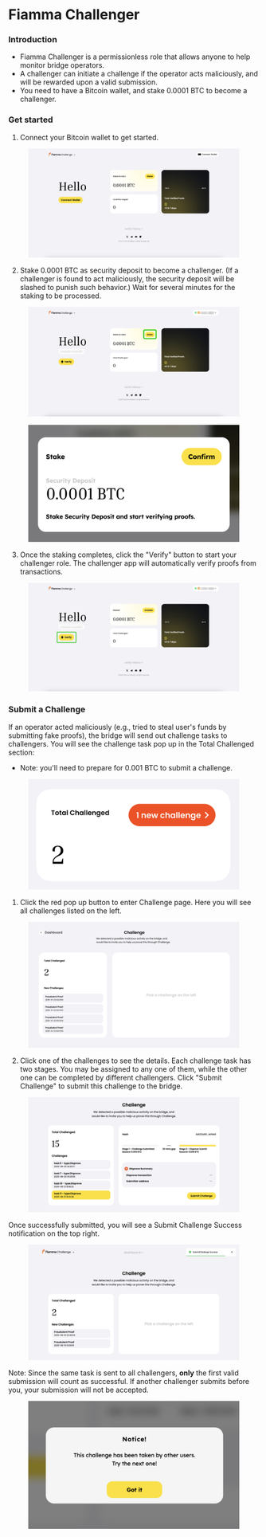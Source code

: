 # Fiamma Challenger

### Introduction

* Fiamma Challenger is a permissionless role that allows anyone to help monitor bridge operators.
* A challenger can initiate a challenge if the operator acts maliciously, and will be rewarded upon a valid submission.
* You need to have a Bitcoin wallet, and stake 0.0001 BTC to become a challenger.



### Get started

1. Connect your Bitcoin wallet to get started.

<figure><img src="../../../../.gitbook/assets/image (6).png" alt=""><figcaption></figcaption></figure>

2. Stake 0.0001 BTC as security deposit to become a challenger. (If a challenger is found to act maliciously, the security deposit will be slashed to punish such behavior.) Wait for several minutes for the staking to be processed.

<figure><img src="../../../../.gitbook/assets/image (49).png" alt=""><figcaption></figcaption></figure>

<figure><img src="../../../../.gitbook/assets/image.png" alt=""><figcaption></figcaption></figure>

3. Once the staking completes, click the "Verify" button to start your challenger role. The challenger app will automatically verify proofs from transactions.

<figure><img src="../../../../.gitbook/assets/image (48).png" alt=""><figcaption></figcaption></figure>

### Submit a Challenge

If an operator acted maliciously (e.g., tried to steal user's funds by submitting fake proofs), the bridge will send out challenge tasks to challengers. You will see the challenge task pop up in the Total Challenged section:

* Note: you'll need to prepare for 0.001 BTC to submit a challenge.

<figure><img src="../../../../.gitbook/assets/截屏2025-05-22 00.44.24.png" alt=""><figcaption></figcaption></figure>

1. Click the red pop up button to enter Challenge page. Here you will see all challenges listed on the left.

<figure><img src="../../../../.gitbook/assets/截屏2025-05-22 00.45.34.png" alt=""><figcaption></figcaption></figure>

2. Click one of the challenges to see the details. Each challenge task has two stages. You may be assigned to any one of them, while the other one can be completed by different challengers. Click "Submit Challenge" to submit this challenge to the bridge.

<figure><img src="../../../../.gitbook/assets/Screenshot 2025-08-21 at 20.37.56.png" alt=""><figcaption></figcaption></figure>

Once successfully submitted, you will see a Submit Challenge Success notification on the top right.

<figure><img src="../../../../.gitbook/assets/image (47).png" alt=""><figcaption></figcaption></figure>

Note: Since the same task is sent to all challengers, **only** the first valid submission will count as successful. If another challenger submits before you, your submission will not be accepted.

<figure><img src="../../../../.gitbook/assets/Screenshot 2025-08-19 at 21.05.44.png" alt=""><figcaption></figcaption></figure>
